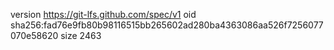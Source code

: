 version https://git-lfs.github.com/spec/v1
oid sha256:fad76e9fb80b98116515bb265602ad280ba4363086aa526f7256077070e58620
size 2463
